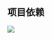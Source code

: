 ## 项目依赖
[![](https://jitpack.io/v/Savion1162336040/CountableEditText.svg)](https://jitpack.io/#Savion1162336040/CountableEditText)